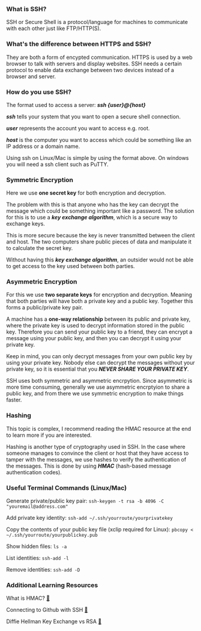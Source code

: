 ### What is SSH?
SSH or Secure Shell is a protocol/language for machines to communicate with each other just like FTP/HTTP(S).

### What's the difference between HTTPS and SSH?
They are both a form of encypted communication. HTTPS is used by a web browser to talk with servers and display websites. SSH needs a certain protocol to enable data exchange between two devices instead of a browser and server.

### How do you use SSH?
The format used to access a server: ***ssh {user}@{host}***

***ssh*** tells your system that you want to open a secure shell connection. 

***user*** represents the account you want to access e.g. root.

***host*** is the computer you want to access which could be something like an IP address or a domain name.

Using ssh on Linux/Mac is simple by using the format above. On windows you will need a ssh client such as PuTTY.

### Symmetric Encryption
Here we use **one secret key** for both encryption and decryption.

The problem with this is that anyone who has the key can decrypt the message which could be something important like a password. The solution for this is to use a ***key exchange algorithm***, which is a secure way to exchange keys.

This is more secure because the key is never transmitted between the client and host. The two computers share public pieces of data and manipulate it to calculate the secret key.

Without having this ***key exchange algorithm***, an outsider would not be able to get access to the key used between both parties.

### Asymmetric Encryption
For this we use **two separate keys** for encryption and decryption. Meaning that both parties will have both a private key and a public key. Together this forms a public/private key pair.

A machine has a **one-way relationship** between its public and private key, where the private key is used to decrypt information stored in the public key. Therefore you can send your public key to a friend, they can encrypt a message using your public key, and then you can decrypt it using your private key.

Keep in mind, you can only decrypt messages from your own public key by using your private key. Nobody else can decrypt the messages without your private key, so it is essential that you ***NEVER SHARE YOUR PRIVATE KEY***.

SSH uses both symmetric and asymmetric encrpytion. Since asymmetric is more time consuming, generally we use asymmetric encrptyion to share a public key, and from there we use symmetric encryption to make things faster.

### Hashing
This topic is complex, I recommend reading the HMAC resource at the end to learn more if you are interested.

Hashing is another type of cryptography used in SSH. In the case where someone manages to convince the client or host that they have access to tamper with the messages, we use hashes to verify the authentication of the messages. This is done by using ***HMAC*** (hash-based message authentication codes).

### Useful Terminal Commands (Linux/Mac)

Generate private/public key pair: `ssh-keygen -t rsa -b 4096 -C "youremail@address.com"`

Add private key identity: `ssh-add ~/.ssh/yourroute/yourprivatekey`

Copy the contents of your public key file (xclip required for Linux): `pbcopy < ~/.ssh/yourroute/yourpublickey.pub`

Show hidden files: `ls -a`

List identities: `ssh-add -l`

Remove identities: `ssh-add -D`

### Additional Learning Resources
What is HMAC? [:link:](https://www.jscape.com/blog/what-is-hmac-and-how-does-it-secure-file-transfers)

Connecting to Github with SSH [:link:](https://docs.github.com/en/authentication/connecting-to-github-with-ssh)

Diffie Hellman Key Exchange vs RSA [:link:](https://www.encryptionconsulting.com/diffie-hellman-key-exchange-vs-rsa/)


